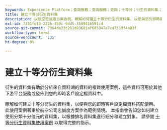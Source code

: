 ```yaml
---
keywords: Experience Platform；查詢服務；查詢服務；查詢；十等分；衍生的資料集；
title: 建立十等分衍生資料集
description: 以航空忠誠度方案為例，瞭解如何建立十等分衍生的資料集，以便與您的即時客戶個人檔案資料搭配使用。
exl-id: 7431fe19-222b-459c-9dd5-3509416591cd
source-git-commit: 7364da23c261d83681af605047a7cd7539f4a83f
workflow-type: tm+mt
source-wordcount: '135'
ht-degree: 0%

---
```


# 建立十等分衍生資料集

衍生的資料集有助於分析來自資料湖的資料的複雜使用案例，這些資料可用於其他下游平台服務或發佈到您的即時客戶設定檔資料中。

瞭解如何建立十等分衍生的資料集，以便與您的即時客戶設定檔資料搭配使用。 此使用案例著重於航空公司忠誠度方案作為範例情境。 本指南會告知您如何建立使用分類十分位元的資料集，以根據排名資料集進行細分和建立對象。 請參閱 [十等分衍生資料集使用案例](../../use-cases/deciles-use-case.md) 以取得完整的指示。

